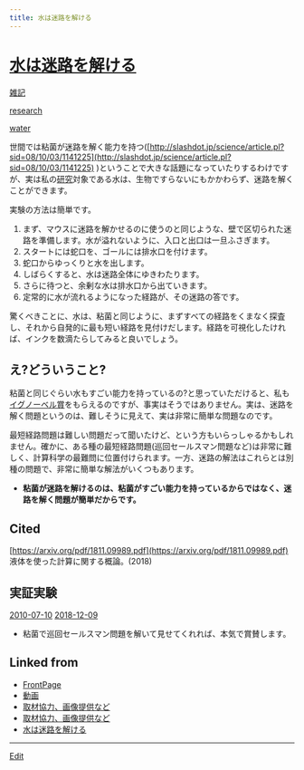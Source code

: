 ```yaml
---
title: 水は迷路を解ける
---
```

# [水は迷路を解ける](/水は迷路を解ける)

[雑記](/雑記)

[research](/research)

[water](/water)

世間では粘菌が迷路を解く能力を持つ([http://slashdot.jp/science/article.pl?sid=08/10/03/1141225](http://slashdot.jp/science/article.pl?sid=08/10/03/1141225) )ということで大きな話題になっていたりするわけですが、実は私の[研究](/研究)対象である水は、生物ですらないにもかかわらず、迷路を解くことができます。



実験の方法は簡単です。


1. まず、マウスに迷路を解かせるのに使うのと同じような、壁で区切られた迷路を準備します。水が溢れないように、入口と出口は一旦ふさぎます。
2. スタートには蛇口を、ゴールには排水口を付けます。
3. 蛇口からゆっくりと水を出します。
4. しばらくすると、水は迷路全体にゆきわたります。
5. さらに待つと、余剰な水は排水口から出ていきます。
6. 定常的に水が流れるようになった経路が、その迷路の答です。



驚くべきことに、水は、粘菌と同じように、まずすべての経路をくまなく探査し、それから自発的に最も短い経路を見付けだします。経路を可視化したければ、インクを数滴たらしてみると良いでしょう。



## え?どういうこと?

粘菌と同じぐらい水もすごい能力を持っているの?と思っていただけると、私も[イグノーベル賞](https://www.nature.com/news/2008/081003/full/news.2008.1150.html)をもらえるのですが、事実はそうではありません。実は、迷路を解く問題というのは、難しそうに見えて、実は非常に簡単な問題なのです。



最短経路問題は難しい問題だって聞いたけど、という方もいらっしゃるかもしれません。確かに、ある種の最短経路問題(巡回セールスマン問題など)は非常に難しく、計算科学の最難問に位置付けられます。一方、迷路の解法はこれらとは別種の問題で、非常に簡単な解法がいくつもあります。




* __粘菌が迷路を解けるのは、粘菌がすごい能力を持っているからではなく、迷路を解く問題が簡単だからです。__ 



## Cited

[https://arxiv.org/pdf/1811.09989.pdf](https://arxiv.org/pdf/1811.09989.pdf) 液体を使った計算に関する概論。(2018)



## 実証実験

[](https://youtu.be/nDyGEq_ugGo)



[2010-07-10](/2010-07-10) [2018-12-09](/2018-12-09) 


* 粘菌で巡回セールスマン問題を解いて見せてくれれば、本気で賞賛します。





## Linked from

* [FrontPage](/FrontPage)
* [動画](/動画)
* [取材協力、画像提供など](/取材協力、画像提供など)
* [取材協力、画像提供など](/取材協力、画像提供など)
* [水は迷路を解ける](/水は迷路を解ける)


----

[Edit](https://github.com/vitroid/vitroid.github.io/edit/master/MD/水は迷路を解ける.md)

